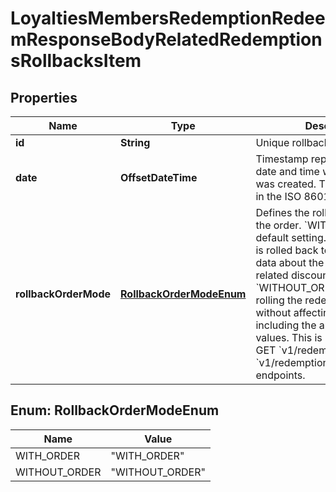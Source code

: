 

# LoyaltiesMembersRedemptionRedeemResponseBodyRelatedRedemptionsRollbacksItem


## Properties

| Name | Type | Description |
|------------ | ------------- | ------------- |
|**id** | **String** | Unique rollback redemption ID. |
|**date** | **OffsetDateTime** | Timestamp representing the date and time when the object was created. The value is shown in the ISO 8601 format. |
|**rollbackOrderMode** | [**RollbackOrderModeEnum**](#RollbackOrderModeEnum) | Defines the rollback mode for the order. &#x60;WITH_ORDER&#x60; is a default setting. The redemption is rolled back together with the data about the order, including related discount values. &#x60;WITHOUT_ORDER&#x60; allows rolling the redemption back without affecting order data, including the applied discount values. This is returned only in GET &#x60;v1/redemptions/&#x60; and GET &#x60;v1/redemptions/{redemptionId}&#x60; endpoints. |



## Enum: RollbackOrderModeEnum

| Name | Value |
|---- | -----|
| WITH_ORDER | &quot;WITH_ORDER&quot; |
| WITHOUT_ORDER | &quot;WITHOUT_ORDER&quot; |



